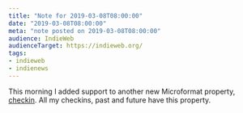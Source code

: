 ```yaml
---
title: "Note for 2019-03-08T08:00:00"
date: "2019-03-08T08:00:00"
meta: "note posted on 2019-03-08T08:00:00"
audience: IndieWeb
audienceTarget: https://indieweb.org/
tags:
- indieweb
- indienews
---
```

This morning I added support to another new Microformat property, [checkin](http://microformats.org/wiki/h-entry). All my checkins, past and future have this property.
